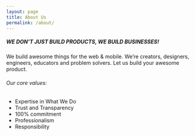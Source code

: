 ```yaml
---
layout: page
title: About Us
permalink: /about/
---
```


##### WE DON'T JUST BUILD PRODUCTS, WE BUILD BUSINESSES!

We build awesome things for the web & mobile. We’re creators, designers, engineers, educators and problem solvers. Let us build your awesome product.

###### Our core values:

* Expertise in What We Do
* Trust and Transparency
* 100% commitment
* Professionalism
* Responsibility
